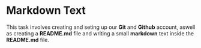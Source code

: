 # Markdown Text

This task involves creating and seting up our **Git** and **Github** account, aswell as creating a **README.md** file and writing a small **markdown** text inside the **README.md** file.
